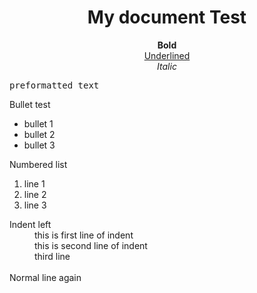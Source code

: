 <h1 style="text-align: center;">My document Test</h1>
<div style="text-align: center;"><span style="font-weight: bold;">Bold</span><br>
<span style="text-decoration: underline;">Underlined</span><br>
<span style="font-style: italic;">Italic</span><br>
</div>
<pre>
preformatted text
</pre>

Bullet test<br>
<ul>
  <li>bullet 1</li>
  <li>bullet 2</li>
  <li>bullet 3</li>
</ul>
Numbered list<br>
<ol>
  <li>line 1</li>
  <li>line 2</li>
  <li>line 3</li>
</ol>
Indent left<br>
<div style="margin-left: 40px;">this is first line of indent<br>
this is second line of indent<br>
third line<br>
</div>
<br>
Normal line again<br>
<br>
